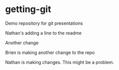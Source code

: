 getting-git
===========

Demo repository for git presentations

Nathan's adding a line to the readme

Another change



Brien is making another change to the repo

Nathan is making changes. This might be a problem.